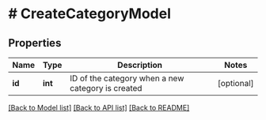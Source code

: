 # # CreateCategoryModel

## Properties

Name | Type | Description | Notes
------------ | ------------- | ------------- | -------------
**id** | **int** | ID of the category when a new category is created | [optional]

[[Back to Model list]](../../README.md#models) [[Back to API list]](../../README.md#endpoints) [[Back to README]](../../README.md)
